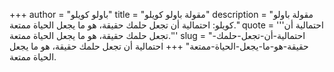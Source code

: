 +++
author = "باولو كويلو"
title = "مقولة باولو كويلو"
description = "مقولة باولو كويلو: احتمالية أن تجعل حلمك حقيقة، هو ما يجعل الحياة ممتعة."
quote = '''احتمالية أن تجعل حلمك حقيقة، هو ما يجعل الحياة ممتعة.'''
slug = "احتمالية-أن-تجعل-حلمك-حقيقة-هو-ما-يجعل-الحياة-ممتعة"
+++
احتمالية أن تجعل حلمك حقيقة، هو ما يجعل الحياة ممتعة.
